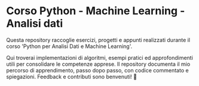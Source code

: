 # Corso Python - Machine Learning - Analisi dati

Questa repository raccoglie esercizi, progetti e appunti realizzati durante il corso 'Python per Analisi Dati e Machine Learning'. 

Qui troverai implementazioni di algoritmi, esempi pratici ed approfondimenti utili per consolidare le competenze apprese. Il repository documenta il mio percorso di apprendimento, passo dopo passo, con codice commentato e spiegazioni. 
Feedback e contributi sono benvenuti! 🤖
